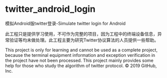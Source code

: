 # twitter_android_login
模拟Android版twitter登录-Simulate twitter login for Android




此工程只是提供学习使用，不可作为完整的项目，因为工程中的终端设备信息，异常验证等均未做处理。此工程主要为研究Twitter协议算法的人员提供一些帮助。



This project is only for learning and cannot be used as a complete project, because the terminal equipment information and exception verification in the project have not been processed. This project mainly provides some help for those who study the algorithm of twitter protocol.
© 2019 GitHub, Inc.
